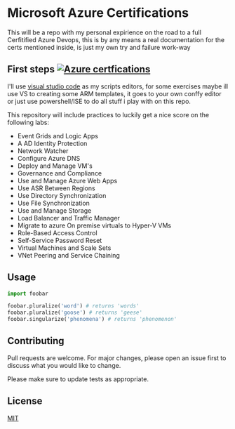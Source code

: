 # Microsoft Azure Certifications
 This will be a repo with my personal expirience on the road to a full Cerfitified Azure Devops, this is by any means a real documentation for the certs mentioned inside, is just my own try and failure work-way 


## First steps [![Azure certfications](https://cdn.rawgit.com/sindresorhus/awesome/d7305f38d29fed78fa85652e3a63e154dd8e8829/media/badge.svg)](https://github.com/sindresorhus/awesome#readme)

I'll use [visual studio code](https://code.visualstudio.com/) as my scripts editors, for some exercises maybe ill use VS to creating some ARM templates, it goes to your own conffy editor or just use powershell/ISE to do all stuff i play with on this repo.

This repository will include practices to luckily get a nice score on the following labs:

-  Event Grids and Logic Apps
-  A AD Identity Protection
-  Network Watcher
-  Configure Azure DNS 
-  Deploy and Manage VM's
-  Governance and Compliance
-  Use and Manage Azure Web Apps
-  Use ASR Between Regions  
-  Use Directory Synchronization
-  Use File Synchronization
-  Use and Manage Storage
-  Load Balancer and Traffic Manager
-  Migrate to azure On premise virtuals to Hyper-V VMs
-  Role-Based Access Control
-  Self-Service Password Reset
-  Virtual Machines and Scale Sets
-  VNet Peering and Service Chaining


## Usage

```python
import foobar

foobar.pluralize('word') # returns 'words'
foobar.pluralize('goose') # returns 'geese'
foobar.singularize('phenomena') # returns 'phenomenon'
```

## Contributing
Pull requests are welcome. For major changes, please open an issue first to discuss what you would like to change.

Please make sure to update tests as appropriate.

## License
[MIT](https://github.com/AlejandroSolares/Microsoft-Azure-Certifications/blob/master/LICENSE)
